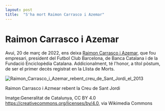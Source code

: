 ```yaml
---
layout: post
title:  "S'ha mort Raimon Carrasco i Azemar"
---
```

# Raimon Carrasco i Azemar

Avui, 20 de març de 2022, ens deixa [Raimon Carrasco i Azemar](https://ca.wikipedia.org/wiki/Raimon_Carrasco_i_Azemar), que fou empresari, president del Futbol Club Barcelona, de Banca Catalana i de la Fundació Enciclopèdia Catalana. Addicionalment, té l'honor, a títol pòstum, de ser el primer decès registrat en la Llista de Morts.

![Raimon_Carrasco_i_Azemar_rebent_creu_de_Sant_Jordi_el_2013](https://user-images.githubusercontent.com/96840785/159169499-653731ff-963b-4c04-aa79-c12124f5b5d4.jpg)

Raimon Carrasco i Azmear rebent la Creu de Sant Jordi

Imatge:Generalitat de Catalunya, CC BY 4.0 <https://creativecommons.org/licenses/by/4.0>, via Wikimedia Commons
